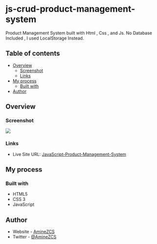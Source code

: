 # js-crud-product-management-system
Product Management System built with Html , Css , and Js. No Database Included , I used LocalStorage Instead.



## Table of contents

- [Overview](#overview)
  - [Screenshot](#screenshot)
  - [Links](#links)
- [My process](#my-process)
  - [Built with](#built-with)
- [Author](#author)

## Overview

### Screenshot

![](screenshotlink.jpg)



### Links

- Live Site URL: [JavaScript-Product-Management-System](https://aminezcs.github.io/js-crud-product-management-system/)

## My process

### Built with

- HTML5
- CSS 3
- JavaScript

## Author

- Website - [AmineZCS](https://www.aminezcs.github.io)
- Twitter - [@AmineZCS](https://www.twitter.com/AmineZCS)

